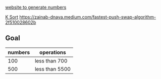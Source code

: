 [website to generate numbers](https://www.calculatorsoup.com/calculators/statistics/random-number-generator.php)

[K Sort](https://www.geeksforgeeks.org/nearly-sorted-algorithm/)
https://zainab-dnaya.medium.com/fastest-push-swap-algorithm-2f510028602b

## Goal
| numbers | operations |
|---------|------------|
| 100 | less than 700 |
| 500 | less than 5500 |